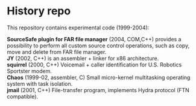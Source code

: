 History repo 
============

This repository contains experimental code (1999-2004):

**SourceSafe plugin for FAR file manager** (2004, COM,C++) provides a possibility to perform all custom source control operations, such as copy, move and delete from FAR file manager.  
**JY** (2002, C++) is an assembler + linker for x86 architecture.  
**squirrel** (2000, C++) Voicemail + caller identification for U.S. Robotics Sportster modem.  
**Chaos** (1999-02, assembler, C) Small micro-kernel multitasking operating system with task isolation.  
**jmail** (2001, C++) File-transfer program, implements Hydra protocol (FTN compatible).  